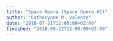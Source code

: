```yaml
---
title: "Space Opera (Space Opera #1)"
author: "Catherynne M. Valente"
date: "2018-07-21T12:00:00+02:00"
finished: "2018-09-22T12:00:00+02:00"
---
```

